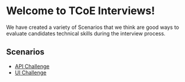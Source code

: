 # Welcome to TCoE Interviews!

We have created a variety of Scenarios that we think are good ways to evaluate candidates technical skills during the interview process.

## Scenarios

* [API Challenge](./scenarios/stocksapi/README.md)
* [UI Challenge](./scenarios/uiplayground/README.md)